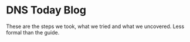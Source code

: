 # DNS Today Blog
These are the steps we took, what we tried and
what we uncovered. Less formal than the guide.
